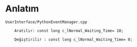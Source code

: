 # Anlatım

	UserInterface/PythonEventManager.cpp

		Aratılır: const long c_lNormal_Waiting_Time= 10;

		Değiştirilir : const long c_lNormal_Waiting_Time= 0;
